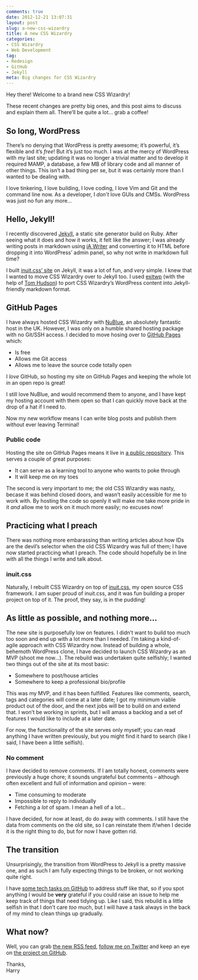 ```yaml
---
comments: true
date: 2012-12-21 13:07:31
layout: post
slug: a-new-css-wizardry
title: A new CSS Wizardry
categories:
- CSS Wizardry
- Web Development
tag:
- Redesign
- GitHub
- Jekyll
meta: Big changes for CSS Wizardry
---
```


Hey there! Welcome to a brand new CSS Wizardry!

These recent changes are pretty big ones, and this post aims to discuss and
explain them all. There’ll  be quite a lot… grab a coffee!

## So long, WordPress

There’s no denying that WordPress is pretty awesome; it’s powerful, it’s
flexible and it’s _free_! But it’s just too much. I was at the mercy of
WordPress with my last site; updating it was no longer a trivial matter and to
develop it required MAMP, a database, a few MB of library code and all manner of
other things. This isn’t a bad thing per se, but it was certainly more than I
wanted to be dealing with.

I love tinkering, I love building, I love coding, I love Vim and Git and the
command line now. As a developer, I _don’t_ love GUIs and CMSs. WordPress was
just no fun any more…

## Hello, Jekyll!

I recently discovered [Jekyll](https://github.com/mojombo/jekyll), a static site
generator build on Ruby. After seeing what it does and how it works, it felt
like the answer; I was already writing posts in markdown using [iA Writer](http://www.iawriter.com/)
and converting it to HTML before dropping it into WordPress’ admin panel, so
why not write in markdown full time?

I built [inuit.css’ site](http://inuitcss.com) on Jekyll, it was a lot of fun,
and _very_ simple. I knew that I wanted to move CSS Wizardry over to Jekyll
too. I used [exitwp](https://github.com/thomasf/exitwp) (with the help of
[Tom Hudson](https://twitter.com/tomnomnom)) to port CSS Wizardry’s WordPress
content into Jekyll-friendly markdown format.

## GitHub Pages

I have always hosted CSS Wizardry with [NuBlue](http://www.nublue.co.uk/), an
absolutely fantastic host in the UK. However, I was only on a humble shared
hosting package with no Git/SSH access. I decided to move hosing over to
[GitHub Pages](http://pages.github.com/) which:

* Is free
* Allows me Git access
* Allows me to leave the source code totally open

I _love_ GitHub, so hosting my site on GitHub Pages and keeping the whole lot in
an open repo is great!

I still love NuBlue, and would recommend them to anyone, and I have kept my
hosting account with them open so that I can quickly move back at the drop of a
hat if I need to.

Now my new workflow means I can write blog posts and publish them without
ever leaving Terminal!

### Public code

Hosting the site on GitHub Pages means it live in [a public repository](https://github.com/csswizardry/csswizardry.github.com).
This serves a couple of great purposes:

<ul class="numbered-list">
  <li>It can serve as a learning tool to anyone who wants to poke through</li>
  <li>It will keep me on my toes</li>
</ul>

The second is very important to me; the old CSS Wizardry was nasty, becase it
was behind closed doors, and wasn’t easily accessible for me to work with. By
hosting the code so openly it will make me take more pride in it _and_ allow
me to work on it much more easily; no excuses now!

## Practicing what I preach

There was nothing more embarassing than writing articles about how IDs are the
devil’s selector when the old CSS Wizardry was full of them; I have now started
practicing what I preach. The code should hopefully be in line with all the
things I write and talk about.

### inuit.css

Naturally, I rebuilt CSS Wizardry on top of [inuit.css](http://inuitcss.com),
my open source CSS framework. I am super proud of inuit.css, and it was fun
building a proper project on top of it. The proof, they say, is in the pudding!

## As little as possible, and nothing more…

The new site is purposefully low on features. I didn’t want to build too
much too soon and end up with a lot more than I needed.  I’m taking a
kind-of-agile approach with CSS Wizardry now. Instead of building a whole,
behemoth WordPress clone, I have decided to launch CSS Wizardry as an MVP (shoot
me now…). The rebuild was undertaken quite selfishly; I wanted two things out of
the site at its most basic:

<ul class="numbered-list">
  <li>Somewhere to post/house articles</li>
  <li>Somewhere to keep a professional bio/profile</li>
</ul>

This was my MVP, and it has been fulfilled. Features like comments, search, tags
and categories will come at a later date; I got my minimum viable product out
of the door, and the next jobs will be to build on and extend that. I won’t be
working in sprints, but I will amass a backlog and a set of features I would
like to include at a later date.

For now, the functionality of the site serves only myself; you can read anything
I have written previously, but you might find it hard to search (like I said, I
have been a little selfish).

### No comment

I have decided to remove comments. If I am totally honest, comments were
previously a huge chore; it sounds ungrateful but comments – although
often excellent and full of information and opinion – were:

* Time consuming to moderate
* Impossible to reply to individually
* Fetching a _lot_ of spam. I mean a hell of a lot…

I have decided, for now at least, do do away with comments. I still have the
data from comments on the old site, so I can reinstate them if/when I decide
it is the right thing to do, but for now I have gotten rid.

## The transition

Unsurprisingly, the transition from WordPress to Jekyll is a pretty massive one,
and as such I am fully expecting things to be broken, or not working quite right.

I have [some tech tasks on GitHub](https://github.com/csswizardry/csswizardry.github.com/issues/1)
to address stuff like that, so if you spot anything I would be **very**
grateful if you could raise an issue to help me keep track of things that need
tidying up. Like I said, this rebuild is a little selfish in that I don’t care
_too_ much, but I will have a task always in the back of my mind to clean
things up gradually.


## What now?

Well, you can grab [the new RSS feed](/feed.xml), [follow me on Twitter](http://twitter.com/csswizardry)
and keep an eye on [the project on GitHub](https://github.com/csswizardry/csswizardry.github.com).

Thanks,  
Harry
